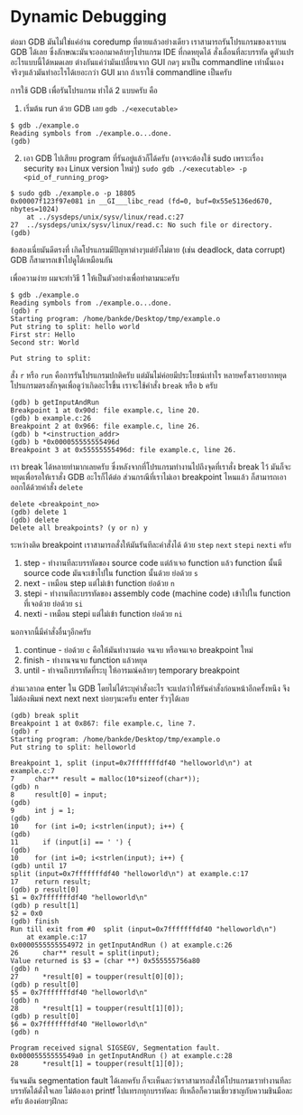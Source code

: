 # Dynamic Debugging

ต่อมา GDB มันไม่ใช่แค่อ่าน coredump ที่ตายแล้วอย่างเดียว เราสามารถรันโปรแกรมของเราบน GDB ได้เลย ซึ่งลักษณะมันจะออกมาคล้ายๆโปรแกรม IDE ที่กดหยุดได้ สั่งเลื่อนที่ละบรรทัด ดูตัวแปร อะไรแบบนี้ได้หมดเลย ต่างกันแค่ว่ามันเปลี่ยนจาก GUI กดๆ มาเป็น commandline เท่านั้นเอง จริงๆแล้วมันทำอะไรได้เยอะกว่า GUI มาก ถ้าเราใช้ commandline เป็นครับ  

การใช้ GDB เพื่อรันโปรแกรม ทำได้ 2 แบบครับ คือ  

1. เริ่มต้น run ด้วย GDB เลย `gdb ./<executable>`
```
$ gdb ./example.o
Reading symbols from ./example.o...done.
(gdb)
```
2. เอา GDB ไปเสียบ program ที่รันอยู่แล้วก็ได้ครับ (อาจจะต้องใช้ sudo เพราะเรื่อง security ของ Linux version ใหม่ๆ) `sudo gdb ./<executable> -p <pid_of_running_prog>`
```
$ sudo gdb ./example.o -p 18805
0x00007f123f97e081 in __GI___libc_read (fd=0, buf=0x55e5136ed670, nbytes=1024)
    at ../sysdeps/unix/sysv/linux/read.c:27
27	../sysdeps/unix/sysv/linux/read.c: No such file or directory.
(gdb)
```

ข้อสองเนี่ยมันดีตรงที่ เกิดโปรแกรมมีปัญหาต่างๆแต่ยังไม่ตาย (เช่น deadlock, data corrupt) GDB ก็สามารถเข้าไปดูได้เหมือนกัน  

เพื่อความง่าย ผมจะทำวิธี 1 ให้เป็นตัวอย่างเพื่อทำตามนะครับ  

```
$ gdb ./example.o
Reading symbols from ./example.o...done.
(gdb) r
Starting program: /home/bankde/Desktop/tmp/example.o
Put string to split: hello world
First str: Hello
Second str: World

Put string to split:
```

สั่ง `r` หรือ `run` คือการรันโปรแกรมปกติครับ แต่มันไม่ค่อยมีประโยชน์เท่าไร หลายครั้งเราอยากหยุดโปรแกรมตรงสักจุดเพื่อดูว่าเกิดอะไรขึ้น เราจะใช้คำสั่ง `break` หรือ `b` ครับ  

```
(gdb) b getInputAndRun
Breakpoint 1 at 0x90d: file example.c, line 20.
(gdb) b example.c:26
Breakpoint 2 at 0x966: file example.c, line 26.
(gdb) b *<instruction_addr>
(gdb) b *0x000055555555496d
Breakpoint 3 at 0x55555555496d: file example.c, line 26.
```

เรา break ได้หลายท่ามากเลยครับ ซึ่งหลังจากที่โปรแกรมทำงานไปถึงจุดที่เราสั่ง break ไว้ มันก็จะหยุดเพื่อรอให้เราสั่ง GDB อะไรก็ได้ต่อ ส่วนกรณีที่เราไม่เอา breakpoint ไหนแล้ว ก็สามารถเอาออกได้ด้วยคำสั่ง `delete`

```
delete <breakpoint_no>
(gdb) delete 1
(gdb) delete
Delete all breakpoints? (y or n) y
```

ระหว่างติด breakpoint เราสามารถสั่งให้มันรันทีละคำสั่งได้ ด้วย `step` `next` `stepi` `nexti` ครับ

1. step - ทำงานทีละบรรทัดของ source code แต่ถ้าเจอ function แล้ว function นั้นมี source code มันจะเข้าไปใน function นั้นด้วย ย่อด้วย `s`
2. next - เหมือน step แต่ไม่เข้า function ย่อด้วย `n`
3. stepi - ทำงานทีละบรรทัดของ assembly code (machine code) เข้าไปใน function ที่เจอด้วย ย่อด้วย `si`
4. nexti - เหมือน stepi แต่ไม่เข้า function ย่อด้วย `ni`

นอกจากนี้มีคำสั่งอื่นๆอีกครับ  
1. continue - ย่อด้วย `c` คือให้มันทำงานต่อ จนจบ หรือจนเจอ breakpoint ใหม่  
2. finish - ทำงานจนจบ function แล้วหยุด  
3. until <location> - ทำจนถึงบรรทัดที่ระบุ ให้อารมณ์คล้ายๆ temporary breakpoint  

ส่วนเวลากด enter ใน GDB โดยไม่ได้ระบุคำสั่งอะไร จะแปลว่าให้รันคำสั่งก่อนหน้าอีกครั้งหนึง จึงไม่ต้องพิมพ์ next next next บ่อยๆนะครับ enter รัวๆได้เลย

```
(gdb) break split
Breakpoint 1 at 0x867: file example.c, line 7.
(gdb) r
Starting program: /home/bankde/Desktop/tmp/example.o
Put string to split: helloworld

Breakpoint 1, split (input=0x7fffffffdf40 "helloworld\n") at example.c:7
7	  char** result = malloc(10*sizeof(char*));
(gdb) n
8	  result[0] = input;
(gdb)
9	  int j = 1;
(gdb)
10	  for (int i=0; i<strlen(input); i++) {
(gdb)
11	    if (input[i] == ' ') {
(gdb)
10	  for (int i=0; i<strlen(input); i++) {
(gdb) until 17
split (input=0x7fffffffdf40 "helloworld\n") at example.c:17
17	  return result;
(gdb) p result[0]
$1 = 0x7fffffffdf40 "helloworld\n"
(gdb) p result[1]
$2 = 0x0
(gdb) finish
Run till exit from #0  split (input=0x7fffffffdf40 "helloworld\n")
    at example.c:17
0x0000555555554972 in getInputAndRun () at example.c:26
26	    char** result = split(input);
Value returned is $3 = (char **) 0x555555756a80
(gdb) n
27	    *result[0] = toupper(result[0][0]);
(gdb) p result[0]
$5 = 0x7fffffffdf40 "helloworld\n"
(gdb) n
28	    *result[1] = toupper(result[1][0]);
(gdb) p result[0]
$6 = 0x7fffffffdf40 "Helloworld\n"
(gdb) n

Program received signal SIGSEGV, Segmentation fault.
0x00005555555549a0 in getInputAndRun () at example.c:28
28	    *result[1] = toupper(result[1][0]);
```

รันจนมัน segmentation fault ได้เลยครับ ก็จะเห็นละว่าเราสามารถสั่งให้โปรแกรมเราทำงานทีละบรรทัดได้ดั่งใจเลย ไม่ต้องเอา printf ไปแทรกทุกบรรทัดละ ทีเหลือก็ความเชี่ยวชาญกับความชินมือละครับ ต้องค่อยๆฝึกละ
